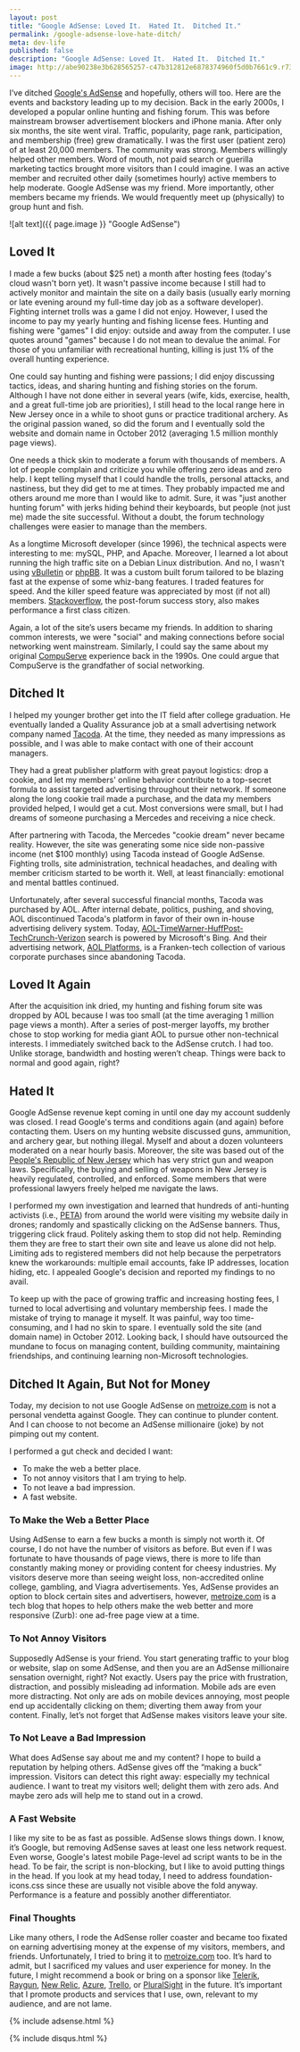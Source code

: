 ```yaml
---
layout: post
title: "Google AdSense: Loved It.  Hated It.  Ditched It."
permalink: /google-adsense-love-hate-ditch/
meta: dev-life
published: false
description: "Google AdSense: Loved It.  Hated It.  Ditched It."
image: http://abe90238e3b628565257-c47b312812e6878374960f5d0b7661c9.r73.cf1.rackcdn.com/google-76517_640.png
---
```

I’ve ditched [Google's AdSense](https://www.google.com/adsense) and hopefully, others will too.  Here are the events and backstory leading up to my decision.  Back in the early 2000s, I developed a popular online hunting and fishing forum.  This was before mainstream browser advertisement blockers and iPhone mania.  After only six months, the site went viral.  Traffic, popularity, page rank, participation, and membership (free) grew dramatically.  I was the first user (patient zero) of at least 20,000 members.  The community was strong.  Members willingly helped other members.  Word of mouth, not paid search or guerilla marketing tactics brought more visitors than I could imagine.  I was an active member and recruited other daily (sometimes hourly) active members to help moderate.  Google AdSense was my friend.  More importantly, other members became my friends.  We would frequently meet up (physically) to group hunt and fish.

![alt text]({{ page.image }} "Google AdSense")

## Loved It
I made a few bucks (about $25 net) a month after hosting fees (today's cloud wasn't born yet).  It wasn't passive income because I still had to actively monitor and maintain the site on a daily basis (usually early morning or late evening around my full-time day job as a software developer).  Fighting internet trolls was a game I did not enjoy.  However, I used the income to pay my yearly hunting and fishing license fees.  Hunting and fishing were "games" I did enjoy: outside and away from the computer.  I use quotes around "games" because I do not mean to devalue the animal.  For those of you unfamiliar with recreational hunting, killing is just 1% of the overall hunting experience.

One could say hunting and fishing were passions; I did enjoy discussing tactics, ideas, and sharing hunting and fishing stories on the forum.  Although I have not done either in several years (wife, kids, exercise, health, and a great full-time job are priorities), I still head to the local range here in New Jersey once in a while to shoot guns or practice traditional archery.  As the original passion waned, so did the forum and I eventually sold the website and domain name in October 2012 (averaging 1.5 million monthly page views). 

One needs a thick skin to moderate a forum with thousands of members.  A lot of people complain and criticize you while offering zero ideas and zero help.  I kept telling myself that I could handle the trolls, personal attacks, and nastiness, but they did get to me at times.  They probably impacted me and others around me more than I would like to admit.  Sure, it was "just another hunting forum" with jerks hiding behind their keyboards, but people (not just me) made the site successful.  Without a doubt, the forum technology challenges were easier to manage than the members.

As a longtime Microsoft developer (since 1996), the technical aspects were interesting to me: mySQL, PHP, and Apache.  Moreover, I learned a lot about running the high traffic site on a Debian Linux distribution.  And no, I wasn't using [vBulletin](https://www.vbulletin.com/) or [phpBB](https://www.phpbb.com/).  It was a custom built forum tailored to be blazing fast at the expense of some whiz-bang features.  I traded features for speed.  And the killer speed feature was appreciated by most (if not all) members.  [Stackoverflow](http://stackoverflow.com/), the post-forum success story, also makes performance a first class citizen.

Again, a lot of the site’s users became my friends.  In addition to sharing common interests, we were "social" and making connections before social networking went mainstream.  Similarly, I could say the same about my original [CompuServe](https://en.wikipedia.org/wiki/CompuServe) experience back in the 1990s.  One could argue that CompuServe is the grandfather of social networking.

## Ditched It
I helped my younger brother get into the IT field after college graduation.  He eventually landed a Quality Assurance job at a small advertising network company named [Tacoda](https://en.wikipedia.org/wiki/List_of_acquisitions_by_AOL).  At the time, they needed as many impressions as possible, and I was able to make contact with one of their account managers.  

They had a great publisher platform with great payout logistics: drop a cookie, and let my members' online behavior contribute to a top-secret formula to assist targeted advertising throughout their network.  If someone along the long cookie trail made a purchase, and the data my members provided helped, I would get a cut.  Most conversions were small, but I had dreams of someone purchasing a Mercedes and receiving a nice check. 

After partnering with Tacoda, the Mercedes "cookie dream" never became reality.  However, the site was generating some nice side non-passive income (net $100 monthly) using Tacoda instead of Google AdSense.  Fighting trolls, site administration, technical headaches, and dealing with member criticism started to be worth it.  Well, at least financially: emotional and mental battles continued.

Unfortunately, after several successful financial months, Tacoda was purchased by AOL.  After internal debate, politics, pushing, and shoving, AOL discontinued Tacoda's platform in favor of their own in-house advertising delivery system.  Today, [AOL-TimeWarner-HuffPost-TechCrunch-Verizon](https://en.wikipedia.org/wiki/List_of_acquisitions_by_AOL) search is powered by Microsoft's Bing.  And their advertising network, [AOL Platforms](http://www.aolplatforms.com/
), is a Franken-tech collection of various corporate purchases since abandoning Tacoda.

## Loved It Again
After the acquisition ink dried, my hunting and fishing forum site was dropped by AOL because I was too small (at the time averaging 1 million page views a month).  After a series of post-merger layoffs, my brother chose to stop working for media giant AOL to pursue other non-technical interests.  I immediately switched back to the AdSense crutch.  I had too.  Unlike storage, bandwidth and hosting weren’t cheap.  Things were back to normal and good again, right?

## Hated It
Google AdSense revenue kept coming in until one day my account suddenly was closed.  I read Google's terms and conditions again (and again) before contacting them.  Users on my hunting website discussed guns, ammunition, and archery gear, but nothing illegal.  Myself and about a dozen volunteers moderated on a near hourly basis.  Moreover, the site was based out of the [People's Republic of New Jersey](http://www.urbandictionary.com/define.php?term=People%27s+Republic+Of+New+Jersey) which has very strict gun and weapon laws.  Specifically, the buying and selling of weapons in New Jersey is heavily regulated, controlled, and enforced.  Some members that were professional lawyers freely helped me navigate the laws.

I performed my own investigation and learned that hundreds of anti-hunting activists (i.e., [PETA](http://www.peta.org/)) from around the world were visiting my website daily in drones; randomly and spastically clicking on the AdSense banners.  Thus, triggering click fraud.  Politely asking them to stop did not help.  Reminding them they are free to start their own site and leave us alone did not help.  Limiting ads to registered members did not help because the perpetrators knew the workarounds:  multiple email accounts, fake IP addresses, location hiding, etc.  I appealed Google's decision and reported my findings to no avail.

To keep up with the pace of growing traffic and increasing hosting fees, I turned to local advertising and voluntary membership fees.  I made the mistake of trying to manage it myself.  It was painful, way too time-consuming, and I had no skin to spare.  I eventually sold the site (and domain name) in October 2012.  Looking back, I should have outsourced the mundane to focus on managing content, building community, maintaining friendships, and continuing learning non-Microsoft technologies.

## Ditched It Again, But Not for Money
Today, my decision to not use Google AdSense on [metroize.com](http://metroize.com) is not a personal vendetta against Google.  They can continue to plunder content.  And I can choose to not become an AdSense millionaire (joke) by not pimping out my content.

I performed a gut check and decided I want:

* To make the web a better place.  
* To not annoy visitors that I am trying to help.
* To not leave a bad impression.
* A fast website.

### To Make the Web a Better Place
Using AdSense to earn a few bucks a month is simply not worth it.  Of course, I do not have the number of visitors as before.  But even if I was fortunate to have thousands of page views, there is more to life than constantly making money or providing content for cheesy industries.  My visitors deserve more than seeing weight loss, non-accredited online college, gambling, and Viagra advertisements.  Yes, AdSense provides an option to block certain sites and advertisers, however, [metroize.com](http://metroize.com) is a tech blog that hopes to help others make the web better and more responsive (Zurb):  one ad-free page view at a time.

### To Not Annoy Visitors
Supposedly AdSense is your friend.  You start generating traffic to your blog or website, slap on some AdSense, and then you are an AdSense millionaire sensation overnight, right?  Not exactly.  Users pay the price with frustration, distraction, and possibly misleading ad information.  Mobile ads are even more distracting.  Not only are ads on mobile devices annoying, most people end up accidentally clicking on them; diverting them away from your content.  Finally, let’s not forget that AdSense makes visitors leave your site.  

### To Not Leave a Bad Impression
What does AdSense say about me and my content?  I hope to build a reputation by helping others.  AdSense gives off the “making a buck” impression.  Visitors can detect this right away: especially my technical audience.  I want to treat my visitors well; delight them with zero ads.  And maybe zero ads will help me to stand out in a crowd.

### A Fast Website
I like my site to be as fast as possible.  AdSense slows things down.  I know, it’s Google, but removing AdSense saves at least one less network request.  Even worse, Google's latest mobile Page-level ad script wants to be in the head.  To be fair, the script is non-blocking, but I like to avoid putting things in the head.  If you look at my head today, I need to address foundation-icons.css since these are usually not visible above the fold anyway.  Performance is a feature and possibly another differentiator.

### Final Thoughts
Like many others, I rode the AdSense roller coaster and became too fixated on earning advertising money at the expense of my visitors, members, and friends.  Unfortunately, I tried to bring it to [metroize.com](http://metroize.com) too.  It’s hard to admit, but I sacrificed my values and user experience for money.  In the future, I might recommend a book or bring on a sponsor like [Telerik](http://www.telerik.com/), [Raygun](https://raygun.com/), [New Relic](https://newrelic.com/), [Azure](https://azure.microsoft.com/en-us/), [Trello](https://trello.com/), or [PluralSight](https://www.pluralsight.com/) in the future.  It’s important that I promote products and services that I use, own, relevant to my audience, and are not lame.

{% include adsense.html %}

{% include disqus.html %}
